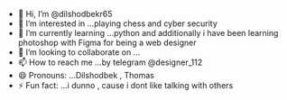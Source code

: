 - 👋 Hi, I’m @dilshodbekr65
- 👀 I’m interested in ...playing chess and cyber security
- 🌱 I’m currently learning ...python and additionally i have been learning photoshop with Figma for being a web designer
- 💞️ I’m looking to collaborate on ...
- 📫 How to reach me ...by telegram @designer_112
- 😄 Pronouns: ...Dilshodbek , Thomas 
- ⚡ Fun fact: ...i dunno , cause i dont like talking with others 

<!---
dilshodbekr65/dilshodbekr65 is a ✨ special ✨ repository because its `README.md` (this file) appears on your GitHub profile.
You can click the Preview link to take a look at your changes.
--->
